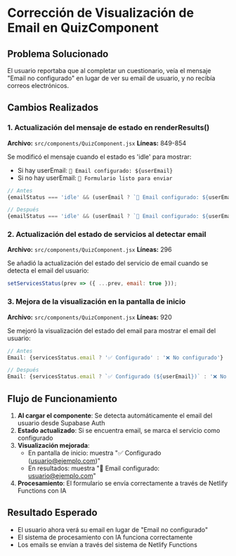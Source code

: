 # Corrección de Visualización de Email en QuizComponent

## Problema Solucionado
El usuario reportaba que al completar un cuestionario, veía el mensaje "Email no configurado" en lugar de ver su email de usuario, y no recibía correos electrónicos.

## Cambios Realizados

### 1. Actualización del mensaje de estado en renderResults()
**Archivo:** `src/components/QuizComponent.jsx`
**Líneas:** 849-854

Se modificó el mensaje cuando el estado es 'idle' para mostrar:
- Si hay userEmail: `📧 Email configurado: ${userEmail}`
- Si no hay userEmail: `📧 Formulario listo para enviar`

```javascript
// Antes
{emailStatus === 'idle' && (userEmail ? `📧 Email configurado: ${userEmail}` : '📧 Formulario no enviado')}

// Después
{emailStatus === 'idle' && (userEmail ? `📧 Email configurado: ${userEmail}` : '📧 Formulario listo para enviar')}
```

### 2. Actualización del estado de servicios al detectar email
**Archivo:** `src/components/QuizComponent.jsx`
**Líneas:** 296

Se añadió la actualización del estado del servicio de email cuando se detecta el email del usuario:

```javascript
setServicesStatus(prev => ({ ...prev, email: true }));
```

### 3. Mejora de la visualización en la pantalla de inicio
**Archivo:** `src/components/QuizComponent.jsx`
**Líneas:** 920

Se mejoró la visualización del estado del email para mostrar el email del usuario:

```javascript
// Antes
Email: {servicesStatus.email ? '✅ Configurado' : '❌ No configurado'}

// Después
Email: {servicesStatus.email ? `✅ Configurado (${userEmail})` : '❌ No configurado'}
```

## Flujo de Funcionamiento

1. **Al cargar el componente**: Se detecta automáticamente el email del usuario desde Supabase Auth
2. **Estado actualizado**: Si se encuentra email, se marca el servicio como configurado
3. **Visualización mejorada**:
   - En pantalla de inicio: muestra "✅ Configurado (usuario@ejemplo.com)"
   - En resultados: muestra "📧 Email configurado: usuario@ejemplo.com"
4. **Procesamiento**: El formulario se envía correctamente a través de Netlify Functions con IA

## Resultado Esperado
- El usuario ahora verá su email en lugar de "Email no configurado"
- El sistema de procesamiento con IA funciona correctamente
- Los emails se envían a través del sistema de Netlify Functions